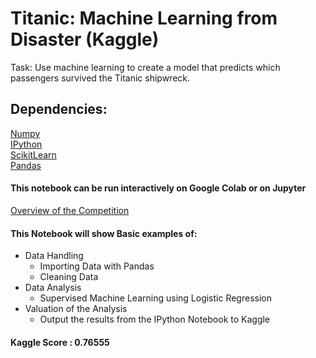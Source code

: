 # Titanic: Machine Learning from Disaster (Kaggle)

Task: Use machine learning to create a model that predicts which passengers survived the Titanic shipwreck.

## Dependencies:
[Numpy](https://numpy.org/)<br/>
[IPython](https://ipython.org/)<br/>
[ScikitLearn](https://scikit-learn.org/stable/)<br/>
[Pandas](https://pandas.pydata.org/)<br/>

#### This notebook can be run interactively on Google Colab or on Jupyter

[Overview of the Competition](https://www.kaggle.com/c/titanic/overview)<br/>

#### This Notebook will show Basic examples of:<br/>
- Data Handling
  - Importing Data with Pandas
  - Cleaning Data
- Data Analysis
  - Supervised Machine Learning using Logistic Regression
- Valuation of the Analysis
  - Output the results from the IPython Notebook to Kaggle

#### Kaggle Score : 0.76555
